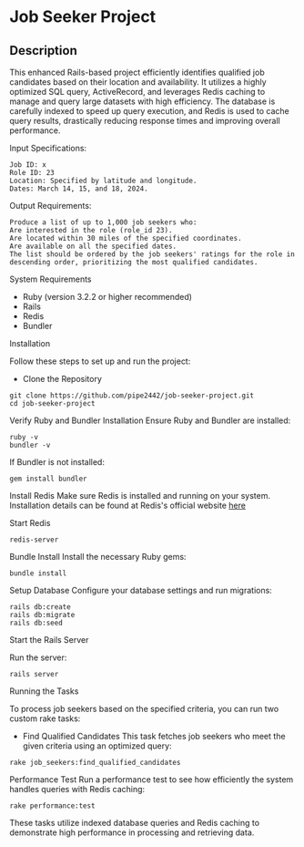 # Job Seeker Project

## Description

This enhanced Rails-based project efficiently identifies qualified job candidates based on their location and availability. It utilizes a highly optimized SQL query, ActiveRecord, and leverages Redis caching to manage and query large datasets with high efficiency. The database is carefully indexed to speed up query execution, and Redis is used to cache query results, drastically reducing response times and improving overall performance.

Input Specifications:

```
Job ID: x
Role ID: 23
Location: Specified by latitude and longitude.
Dates: March 14, 15, and 18, 2024.
```

Output Requirements:

```
Produce a list of up to 1,000 job seekers who:
Are interested in the role (role_id 23).
Are located within 30 miles of the specified coordinates.
Are available on all the specified dates.
The list should be ordered by the job seekers' ratings for the role in descending order, prioritizing the most qualified candidates.
```

System Requirements

- Ruby (version 3.2.2 or higher recommended)
- Rails
- Redis
- Bundler

Installation

Follow these steps to set up and run the project:

- Clone the Repository

```
git clone https://github.com/pipe2442/job-seeker-project.git
cd job-seeker-project
```

Verify Ruby and Bundler Installation
Ensure Ruby and Bundler are installed:

```
ruby -v
bundler -v
```

If Bundler is not installed:

```
gem install bundler
```

Install Redis
Make sure Redis is installed and running on your system. Installation details can be found at Redis's official website [here](https://redis.io/docs/latest/operate/oss_and_stack/install/install-redis/)

Start Redis

```
redis-server
```

Bundle Install
Install the necessary Ruby gems:

```
bundle install
```

Setup Database
Configure your database settings and run migrations:

```
rails db:create
rails db:migrate
rails db:seed
```

Start the Rails Server

Run the server:

```
rails server
```

Running the Tasks

To process job seekers based on the specified criteria, you can run two custom rake tasks:

- Find Qualified Candidates
  This task fetches job seekers who meet the given criteria using an optimized query:

```
rake job_seekers:find_qualified_candidates
```

Performance Test
Run a performance test to see how efficiently the system handles queries with Redis caching:

```
rake performance:test
```

These tasks utilize indexed database queries and Redis caching to demonstrate high performance in processing and retrieving data.
